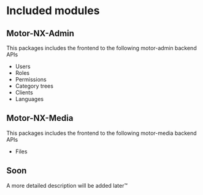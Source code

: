 # Included modules

## Motor-NX-Admin

This packages includes the frontend to the following motor-admin backend APIs
* Users
* Roles
* Permissions
* Category trees
* Clients
* Languages

## Motor-NX-Media

This packages includes the frontend to the following motor-media backend APIs
* Files

## Soon

A more detailed description will be added later&trade;